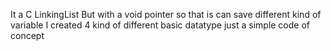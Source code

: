 It a C LinkingList
But with a void pointer so that is can save different kind of variable
I created 4 kind of different basic datatype
just a simple code of concept
